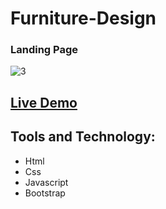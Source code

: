 # Furniture-Design
### Landing Page
![3](https://user-images.githubusercontent.com/100860879/204904097-484aca9d-2304-4deb-bdc3-d8ac7b6ed598.jpg)
<h2><a href="https://youssef-mhmoud.github.io/Furniture-Design/">Live Demo</a></h2>

## Tools and Technology:
- Html
- Css
- Javascript
- Bootstrap

